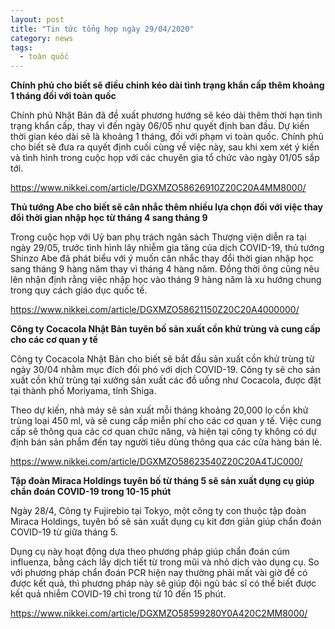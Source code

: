 ```yaml
---
layout: post
title: "Tin tức tổng hợp ngày 29/04/2020"
category: news
tags: 
  - toàn quốc
---
```

**Chính phủ cho biết sẽ điều chỉnh kéo dài tình trạng khẩn cấp thêm khoảng 1 tháng đối với toàn quốc**

Chính phủ Nhật Bản đã đề xuất phương hướng sẽ kéo dài thêm thời hạn tình trạng khẩn cấp, thay vì đến ngày 06/05 như quyết định ban đầu. Dự kiến thời gian kéo dài sẽ là khoảng 1 tháng, đối với phạm vi toàn quốc. Chính phủ cho biết sẽ đưa ra quyết định cuối cùng về việc này, sau khi xem xét ý kiến và tình hình trong cuộc họp với các chuyên gia tổ chức vào ngày 01/05 sắp tới. 

<https://www.nikkei.com/article/DGXMZO58626910Z20C20A4MM8000/>

**Thủ tướng Abe cho biết sẽ cân nhắc thêm nhiều lựa chọn đối với việc thay đổi thời gian nhập học từ tháng 4 sang tháng 9**

Trong cuộc họp với Uỷ ban phụ trách ngân sách Thượng viện diễn ra tại ngày 29/05, trước tình hình lây nhiễm gia tăng của dịch COVID-19, thủ tướng Shinzo Abe đã phát biểu với ý muốn cân nhắc thay đổi thời gian nhập học sang tháng 9 hàng năm thay vì tháng 4 hàng năm. Đồng thời ông cũng nêu lên nhận định rằng việc nhập học vào tháng 9 hàng năm là xu hướng chung trong quy cách giáo dục quốc tế.

<https://www.nikkei.com/article/DGXMZO58621150Z20C20A4000000/>

**Công ty Cocacola Nhật Bản tuyên bố sản xuất cồn khử trùng và cung cấp cho các cơ quan y tế**

Công ty Cocacola Nhật Bản cho biết sẽ bắt đầu sản xuất cồn khử trùng từ ngày 30/04 nhằm mục đích đối phó với dịch COVID-19. Công ty sẽ cho sản xuất cồn khử trùng tại xưởng sản xuất các đồ uống như Cocacola, được đặt tại thành phố Moriyama, tỉnh Shiga. 

Theo dự kiến, nhà máy sẽ sản xuất mỗi tháng khoảng 20,000 lọ cồn khử trùng loại 450 ml, và sẽ cung cấp miễn phí cho các cơ quan y tế. Việc cung cấp sẽ thông qua các cơ quan chức năng, và hiện tại công ty không có dự định bán sản phẩm đến tay người tiêu dùng thông qua các cửa hàng bán lẻ.

<https://www.nikkei.com/article/DGXMZO58623540Z20C20A4TJC000/>

**Tập đoàn Miraca Holdings tuyên bố từ tháng 5 sẽ sản xuất dụng cụ giúp chẩn đoán COVID-19 trong 10-15 phút**

Ngày 28/4, Công ty Fujirebio tại Tokyo, một công ty con thuộc tập đoàn Miraca Holdings, tuyên bố sẽ sản xuất dụng cụ kit đơn giản giúp chẩn đoán COVID-19 từ giữa tháng 5.

Dụng cụ này hoạt động dựa theo phương pháp giúp chẩn đoán cúm influenza, bằng cách lấy dịch tiết từ trong mũi và nhỏ dịch vào dụng cụ. So với phương pháp chẩn đoán PCR hiện nay thường phải mất vài giờ để có được kết quả, thì phương pháp này sẽ giúp đội ngũ bác sĩ có thể biết được kết quả nhiễm COVID-19 chỉ trong từ 10 đến 15 phút.

<https://www.nikkei.com/article/DGXMZO58599280Y0A420C2MM8000/>

